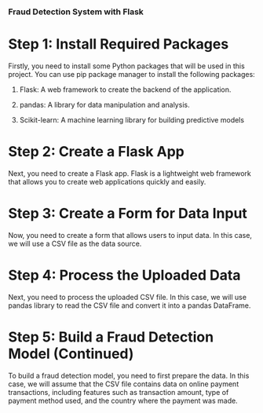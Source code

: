 ### Fraud Detection System with Flask

# Step 1: Install Required Packages
Firstly, you need to install some Python packages that will be used in this project. You can use pip package manager to install the following packages:

1. Flask: A web framework to create the backend of the application.

2. pandas: A library for data manipulation and analysis.

3. Scikit-learn: A machine learning library for building predictive models

# Step 2: Create a Flask App
Next, you need to create a Flask app. Flask is a lightweight web framework that allows you to create web applications quickly and easily.

# Step 3: Create a Form for Data Input
Now, you need to create a form that allows users to input data. In this case, we will use a CSV file as the data source.

# Step 4: Process the Uploaded Data
Next, you need to process the uploaded CSV file. In this case, we will use pandas library to read the CSV file and convert it into a pandas DataFrame.

# Step 5: Build a Fraud Detection Model (Continued)
To build a fraud detection model, you need to first prepare the data. In this case, we will assume that the CSV file contains data on online payment transactions, including features such as transaction amount, type of payment method used, and the country where the payment was made.
